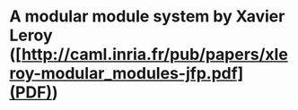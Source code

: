 A modular module system by Xavier Leroy ([http://caml.inria.fr/pub/papers/xleroy-modular_modules-jfp.pdf](PDF))
========================================



